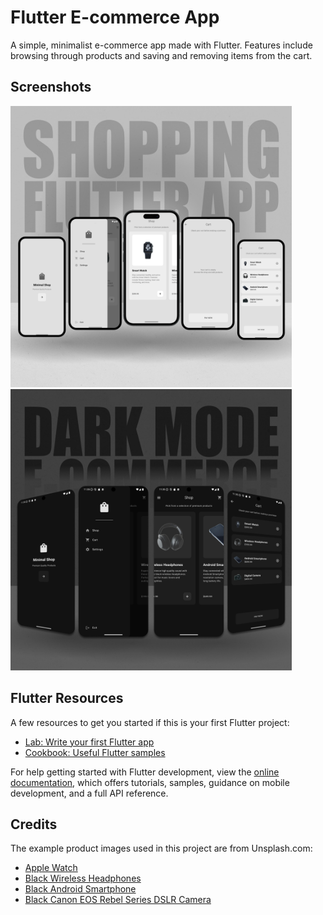 # Flutter E-commerce App

A simple, minimalist e-commerce app made with Flutter. Features include browsing through products and saving and removing items from the cart.

## Screenshots

<img src="images/E-commerceApp1.png" alt="E-commerce App Screenshot 1" width="450px">
<img src="images/E-commerceApp2.png" alt="E-commerce App Screenshot 2" width="450px">

## Flutter Resources

A few resources to get you started if this is your first Flutter project:

- [Lab: Write your first Flutter app](https://docs.flutter.dev/get-started/codelab)
- [Cookbook: Useful Flutter samples](https://docs.flutter.dev/cookbook)

For help getting started with Flutter development, view the
[online documentation](https://docs.flutter.dev/), which offers tutorials,
samples, guidance on mobile development, and a full API reference.

## Credits

The example product images used in this project are from Unsplash.com:

- [Apple Watch](https://unsplash.com/photos/apple-watch-at-358-HM-Y497t5CU)
- [Black Wireless Headphones](https://unsplash.com/photos/black-wireless-headphones-between-apple-keyboard-and-apple-magic-mouse-on-white-surface-YDZPdqv3FcA)
- [Black Android Smartphone](https://unsplash.com/photos/black-android-smartphone-on-white-surface-JZrebB7aHyQ)
- [Black Canon EOS Rebel Series DSLR Camera](https://unsplash.com/photos/black-canon-eos-rebel-series-dslr-camera-W2Dta_Yiwfw)
